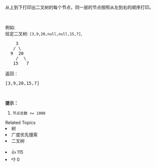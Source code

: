 <p>从上到下打印出二叉树的每个节点，同一层的节点按照从左到右的顺序打印。</p>

<p>&nbsp;</p>

<p>例如:<br>
给定二叉树:&nbsp;<code>[3,9,20,null,null,15,7]</code>,</p>

<pre>    3
   / \
  9  20
    /  \
   15   7
</pre>

<p>返回：</p>

<pre>[3,9,20,15,7]
</pre>

<p>&nbsp;</p>

<p><strong>提示：</strong></p>

<ol>
	<li><code>节点总数 &lt;= 1000</code></li>
</ol>
<div><div>Related Topics</div><div><li>树</li><li>广度优先搜索</li><li>二叉树</li></div></div><br><div><li>👍 115</li><li>👎 0</li></div>